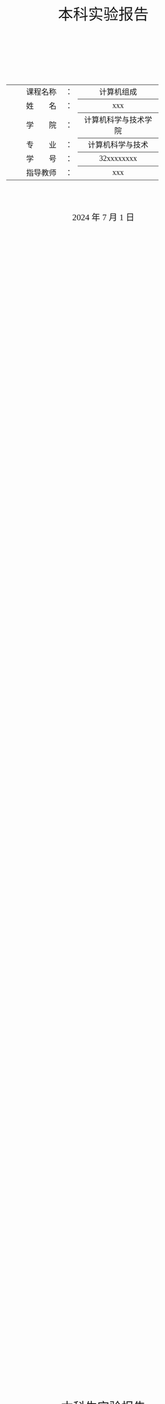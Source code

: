 <div class="cover" style="page-break-after:always;font-family:方正公文仿宋;width:100%;height:100%;border:none;margin: 0 auto;text-align:center;">
    </br></br></br></br></br></br></br>
    <div style="width:60%;margin: 0 auto;height:0;padding-bottom:10%;">
        </br>
        <img src="https://gitee.com/nenhang/Document-Templates/raw/main/typora-markdown/mylatex/project-template/images/zju-name.svg" alt="校名" style="width:110%;"/>
    </div>
    </br></br></br></br></br>
    <p style="font-family:华文中宋;text-align:center;font-size:30pt;margin: 0 auto">本科实验报告 </p>
    </br></br></br></br></br></br></br></br></br>
    <table style="border:none;margin-left:-1%;text-align:center;width:80%;font-family:仿宋;font-size:16px;">
    <tbody style="font-family:方正公文仿宋;font-size:15pt;">
        <tr style="font-weight:normal;"> 
            <td style="width:20%;text-align:right;">课程名称</td>
            <td style="width:2%">：</td> 
            <td style="width:30%;font-weight:normal;border-bottom: 1px solid;text-align:center;font-family:华文仿宋"> 计算机组成</td>     </tr>
        <tr style="font-weight:normal;"> 
            <td style="width:20%;text-align:right;">姓　　名</td>
            <td style="width:2%">：</td> 
            <td style="width:30%;font-weight:normal;border-bottom: 1px solid;text-align:center;font-family:华文仿宋"> xxx</td>     </tr>
        <tr style="font-weight:normal;"> 
            <td style="width:20%;text-align:right;">学　　院</td>
            <td style="width:2%">：</td> 
            <td style="width:30%;font-weight:normal;border-bottom: 1px solid;text-align:center;font-family:华文仿宋"> 计算机科学与技术学院</td>     </tr>
        <tr style="font-weight:normal;"> 
            <td style="width:20%;text-align:right;">专　　业</td>
            <td style="width:2%">：</td> 
            <td style="width:30%;font-weight:normal;border-bottom: 1px solid;text-align:center;font-family:华文仿宋"> 计算机科学与技术</td>     </tr>
        <tr style="font-weight:normal;"> 
            <td style="width:20%;text-align:right;">学　　号</td>
            <td style="width:2%">：</td> 
            <td style="width:30%;font-weight:normal;border-bottom: 1px solid;text-align:center;font-family:华文仿宋">32xxxxxxxx </td>     </tr>
        <tr style="font-weight:normal;"> 
            <td style="width:20%;text-align:right;">指导教师</td>
            <td style="width:2%">：</td> 
            <td style="width:30%;font-weight:normal;border-bottom: 1px solid;text-align:center;font-family:华文仿宋">xxx </td>     </tr>
    </tbody>              
    </table>
	</br></br></br></br>
	<p style="text-align:center;font-size:17pt;margin: 0 auto;font-family:华文仿宋">2024 年 7 月 1 日 </p>                       
	</br></br></br></br></br></br></br>
</div>

<!-- 注释语句：导出PDF时会在这里分页 -->


<!-- 
    flex: [flex-grow] [flex-shrink] [flex-basis] 
    flex: none(0, 0, auto), auto(1, 1, auto), initial(0, 1, auto)
    有需要可以自行调整 
-->
<div class="cover" style="page-break-after:auto;font-family:方正公文仿宋;width:100%;height:100%;border:none;margin: 0 auto;text-align:center;">
    </br></br>
    <p style="font-family:华文中宋;text-align:center;font-size:24pt;margin: 0 auto">本科生实验报告 </p>
	</br></br></br>
	<div style="width:100%;display:flex;text-align:center;justify-content:center;font-size:12pt">
        <div style="flex:auto;display:flex">
            <div style="flex:none">
                课程名称：	</div>
            <div style="flex:auto;text-align:center;border-bottom: 1px solid black;font-family:华文仿宋">
                计算机组成	</div>
        </div>
        <div style="flex:auto;display:flex">
            <div style="flex:none">
                实验类型：	</div>
            <div style="flex:auto;text-align:center;border-bottom: 1px solid black;font-family:华文仿宋">
                xxxx	</div>
        </div>
    </div>
	<div style="width:100%;display:flex;text-align:center;justify-content:center;font-size:12pt">
            <div style="flex:none">
                实验名称：	</div>
            <div style="flex:auto;text-align:center;border-bottom: 1px solid black;font-family:华文仿宋">
                lab1	</div>
    </div>
	<div style="width:100%;display:flex;text-align:center;justify-content:center;font-size:12pt">
        <div style="flex:auto;display:flex">
            <div style="flex:none">
                学生姓名：	</div>
            <div style="flex:auto;text-align:center;border-bottom: 1px solid black;font-family:华文仿宋">
                xxx	</div>
        </div>
        <div style="flex:auto;display:flex">
            <div style="flex:none">
                专业：	</div>
            <div style="flex:auto;text-align:center;border-bottom: 1px solid black;font-family:华文仿宋">
                计算机科学与技术	</div>
        </div>
        <div style="flex:auto;display:flex">
            <div style="flex:none">
                学号：	</div>
            <div style="flex:auto;text-align:center;border-bottom: 1px solid black;font-family:华文仿宋">
                32xxxxxxxx	</div>
        </div>
    </div>
	<div style="width:100%;display:flex;text-align:center;justify-content:center;font-size:12pt">
        <div style="flex:auto;display:flex">
            <div style="flex:none">
                同组学生：	</div>
            <div style="flex:auto;text-align:center;border-bottom: 1px solid black;font-family:华文仿宋">
                无	</div>
        </div>
        <div style="flex:auto;display:flex">
            <div style="flex:none">
                指导老师：	</div>
            <div style="flex:auto;text-align:center;border-bottom: 1px solid black;font-family:华文仿宋">
                xxx	</div>
        </div>
    </div>
	<div style="width:100%;display:flex;text-align:center;justify-content:center;font-size:12pt">
        <div style="flex:auto;display:flex">
            <div style="flex:none">
                实验地点：	</div>
            <div style="flex:auto;text-align:center;border-bottom: 1px solid black;font-family:华文仿宋">
                无	</div>
        </div>
        <div style="flex:auto;display:flex">
            <div style="flex:none">
                实验时间：	</div>
            <div style="flex:auto;text-align:center;border-bottom: 1px solid black;font-family:华文仿宋;display:flex">　2024</div>
            <div style="flex:none">
                年	</div>
            <div style="flex:auto;text-align:right;border-bottom: 1px solid black;font-family:华文仿宋;display:flex">　7</div>
            <div style="flex:none">
                月	</div>
            <div style="flex:auto;text-align:right;border-bottom: 1px solid black;font-family:华文仿宋;display:flex">　1</div>
            <div style="flex:none">
                日	</div>
        </div>
	</div>
	</br></br></br>
</div>




## 实验目的和要求



## 实验内容和原理


　

## 主要仪器设备



## 操作方法与实验步骤



## 实验结果与分析



## 讨论与心得

